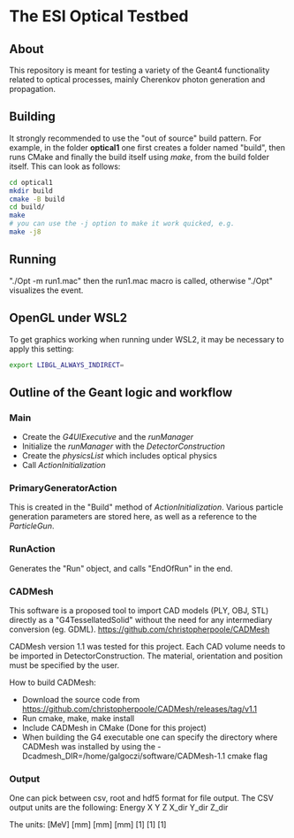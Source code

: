 # The ESI Optical Testbed

## About

This repository is meant for testing a variety of the Geant4 functionality
related to optical processes, mainly Cherenkov photon generation and propagation.

## Building

It strongly recommended to use the "out of source" build pattern. For example,
in the folder **optical1** one first creates a folder named "build", then
runs CMake and finally the build itself using _make_, from the build folder itself.
This can look as follows:

```bash
cd optical1
mkdir build
cmake -B build
cd build/
make
# you can use the -j option to make it work quicked, e.g.
make -j8
```

## Running

"./Opt -m run1.mac" then the run1.mac macro is called, otherwise "./Opt" visualizes the event.

## OpenGL under WSL2

To get graphics working when running under WSL2, it may be necessary to apply this setting:
```bash
export LIBGL_ALWAYS_INDIRECT=
```

## Outline of the Geant logic and workflow

### Main

* Create the _G4UIExecutive_ and the _runManager_
* Initialize the _runManager_ with the _DetectorConstruction_
* Create the _physicsList_ which includes optical physics
* Call _ActionInitialization_

### PrimaryGeneratorAction

This is created in the "Build" method of _ActionInitialization_. Various particle generation
parameters are stored here, as well as a reference to the _ParticleGun_.

### RunAction

Generates the "Run" object, and calls "EndOfRun" in the end.

### CADMesh

This software is a proposed tool to import CAD models (PLY, OBJ, STL) directly as a "G4TessellatedSolid" without the need for any intermediary conversion (eg. GDML).
https://github.com/christopherpoole/CADMesh

CADMesh version 1.1 was tested for this project. Each CAD volume needs to be imported in DetectorConstruction. The material, orientation and position must be specified by the user.

How to build CADMesh:
* Download the source code from https://github.com/christopherpoole/CADMesh/releases/tag/v1.1
* Run cmake, make, make install
* Include CADMesh in CMake (Done for this project)
* When building the G4 executable one can specify the directory where CADMesh was installed by using the -Dcadmesh_DIR=/home/galgoczi/software/CADMesh-1.1 cmake flag

### Output

One can pick between csv, root and hdf5 format for file output. The CSV output units are the following:
Energy X Y Z X_dir Y_dir Z_dir

The units:
[MeV] [mm] [mm] [mm] [1] [1] [1]


